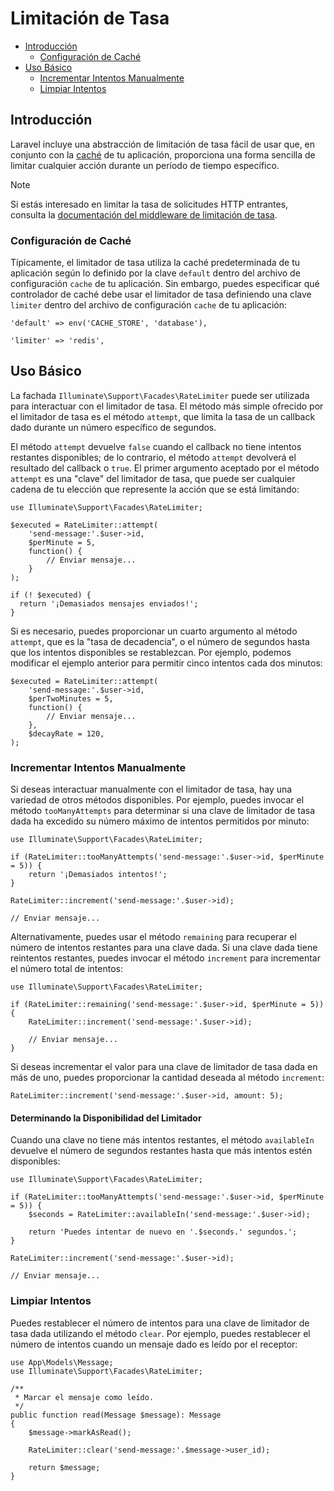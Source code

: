 # Limitación de Tasa

- [Introducción](#introduction)
    - [Configuración de Caché](#cache-configuration)
- [Uso Básico](#basic-usage)
    - [Incrementar Intentos Manualmente](#manually-incrementing-attempts)
    - [Limpiar Intentos](#clearing-attempts)

<a name="introduction"></a>
## Introducción

Laravel incluye una abstracción de limitación de tasa fácil de usar que, en conjunto con la [caché](cache) de tu aplicación, proporciona una forma sencilla de limitar cualquier acción durante un período de tiempo específico.

> [!NOTE]  
> Si estás interesado en limitar la tasa de solicitudes HTTP entrantes, consulta la [documentación del middleware de limitación de tasa](/docs/{{version}}/routing#rate-limiting).

<a name="cache-configuration"></a>
### Configuración de Caché

Típicamente, el limitador de tasa utiliza la caché predeterminada de tu aplicación según lo definido por la clave `default` dentro del archivo de configuración `cache` de tu aplicación. Sin embargo, puedes especificar qué controlador de caché debe usar el limitador de tasa definiendo una clave `limiter` dentro del archivo de configuración `cache` de tu aplicación:

    'default' => env('CACHE_STORE', 'database'),

    'limiter' => 'redis',

<a name="basic-usage"></a>
## Uso Básico

La fachada `Illuminate\Support\Facades\RateLimiter` puede ser utilizada para interactuar con el limitador de tasa. El método más simple ofrecido por el limitador de tasa es el método `attempt`, que limita la tasa de un callback dado durante un número específico de segundos.

El método `attempt` devuelve `false` cuando el callback no tiene intentos restantes disponibles; de lo contrario, el método `attempt` devolverá el resultado del callback o `true`. El primer argumento aceptado por el método `attempt` es una "clave" del limitador de tasa, que puede ser cualquier cadena de tu elección que represente la acción que se está limitando:

    use Illuminate\Support\Facades\RateLimiter;

    $executed = RateLimiter::attempt(
        'send-message:'.$user->id,
        $perMinute = 5,
        function() {
            // Enviar mensaje...
        }
    );

    if (! $executed) {
      return '¡Demasiados mensajes enviados!';
    }

Si es necesario, puedes proporcionar un cuarto argumento al método `attempt`, que es la "tasa de decadencia", o el número de segundos hasta que los intentos disponibles se restablezcan. Por ejemplo, podemos modificar el ejemplo anterior para permitir cinco intentos cada dos minutos:

    $executed = RateLimiter::attempt(
        'send-message:'.$user->id,
        $perTwoMinutes = 5,
        function() {
            // Enviar mensaje...
        },
        $decayRate = 120,
    );

<a name="manually-incrementing-attempts"></a>
### Incrementar Intentos Manualmente

Si deseas interactuar manualmente con el limitador de tasa, hay una variedad de otros métodos disponibles. Por ejemplo, puedes invocar el método `tooManyAttempts` para determinar si una clave de limitador de tasa dada ha excedido su número máximo de intentos permitidos por minuto:

    use Illuminate\Support\Facades\RateLimiter;

    if (RateLimiter::tooManyAttempts('send-message:'.$user->id, $perMinute = 5)) {
        return '¡Demasiados intentos!';
    }

    RateLimiter::increment('send-message:'.$user->id);

    // Enviar mensaje...

Alternativamente, puedes usar el método `remaining` para recuperar el número de intentos restantes para una clave dada. Si una clave dada tiene reintentos restantes, puedes invocar el método `increment` para incrementar el número total de intentos:

    use Illuminate\Support\Facades\RateLimiter;

    if (RateLimiter::remaining('send-message:'.$user->id, $perMinute = 5)) {
        RateLimiter::increment('send-message:'.$user->id);

        // Enviar mensaje...
    }

Si deseas incrementar el valor para una clave de limitador de tasa dada en más de uno, puedes proporcionar la cantidad deseada al método `increment`:

    RateLimiter::increment('send-message:'.$user->id, amount: 5);

<a name="determining-limiter-availability"></a>
#### Determinando la Disponibilidad del Limitador

Cuando una clave no tiene más intentos restantes, el método `availableIn` devuelve el número de segundos restantes hasta que más intentos estén disponibles:

    use Illuminate\Support\Facades\RateLimiter;

    if (RateLimiter::tooManyAttempts('send-message:'.$user->id, $perMinute = 5)) {
        $seconds = RateLimiter::availableIn('send-message:'.$user->id);

        return 'Puedes intentar de nuevo en '.$seconds.' segundos.';
    }

    RateLimiter::increment('send-message:'.$user->id);

    // Enviar mensaje...

<a name="clearing-attempts"></a>
### Limpiar Intentos

Puedes restablecer el número de intentos para una clave de limitador de tasa dada utilizando el método `clear`. Por ejemplo, puedes restablecer el número de intentos cuando un mensaje dado es leído por el receptor:

    use App\Models\Message;
    use Illuminate\Support\Facades\RateLimiter;

    /**
     * Marcar el mensaje como leído.
     */
    public function read(Message $message): Message
    {
        $message->markAsRead();

        RateLimiter::clear('send-message:'.$message->user_id);

        return $message;
    }
